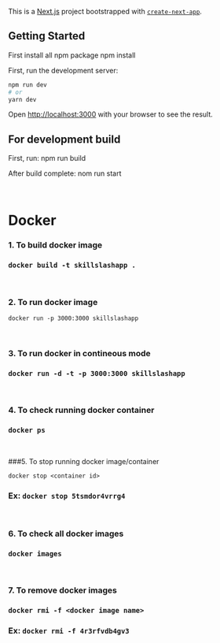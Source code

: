 This is a [Next.js](https://nextjs.org/) project bootstrapped with [`create-next-app`](https://github.com/vercel/next.js/tree/canary/packages/create-next-app).

## Getting Started

First install all npm package
npm install

First, run the development server:

```bash
npm run dev
# or
yarn dev
```

Open [http://localhost:3000](http://localhost:3000) with your browser to see the result.

## For development build

First, run:
npm run build

After build complete:
nom run start

<br>

# Docker

### 1. To build docker image

### ```docker build -t skillslashapp .```

</br>

### 2. To run docker image

```docker run -p 3000:3000 skillslashapp```


</br>

### 3. To run docker in contineous mode

### ```docker run -d -t -p 3000:3000 skillslashapp```

</br>

### 4. To check running docker container

### ```docker ps```

</br>

###5. To stop running docker image/container

```docker stop <container id>```

### Ex: ```docker stop 5tsmdor4vrrg4```

</br>

### 6. To check all docker images

### ```docker images```

</br>

### 7. To remove docker images

### ```docker rmi -f <docker image name>```
### Ex: ```docker rmi -f 4r3rfvdb4gv3```